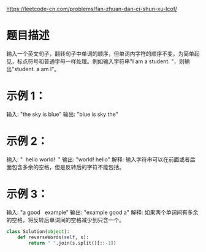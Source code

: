 https://leetcode-cn.com/problems/fan-zhuan-dan-ci-shun-xu-lcof/
# 题目描述
输入一个英文句子，翻转句子中单词的顺序，但单词内字符的顺序不变。为简单起见，标点符号和普通字母一样处理。例如输入字符串"I am a student. "，则输出"student. a am I"。

# 示例 1：
输入: "the sky is blue"
输出: "blue is sky the"

# 示例 2：
输入: "  hello world!  "
输出: "world! hello"
解释: 输入字符串可以在前面或者后面包含多余的空格，但是反转后的字符不能包括。

# 示例 3：
输入: "a good   example"
输出: "example good a"
解释: 如果两个单词间有多余的空格，将反转后单词间的空格减少到只含一个。

```python
class Solution(object):
    def reverseWords(self, s):
        return " ".join(s.split()[::-1])
```